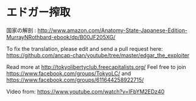 # エドガー搾取
国家の解剖 : http://www.amazon.com/Anatomy-State-Japanese-Edition-MurrayNRothbard-ebook/dp/B00JF205XG/

To fix the translation, please edit and send a pull request here: https://github.com/ancap-chan/youtube/tree/master/edgar_the_exploiter

Read more at http://tokyolibertyclub.freecapitalists.org/
Feel free to join https://www.facebook.com/groups/TokyoLC/ and https://www.facebook.com/groups/611644258922715/

Video from: https://www.youtube.com/watch?v=IFbYM2EDz40
